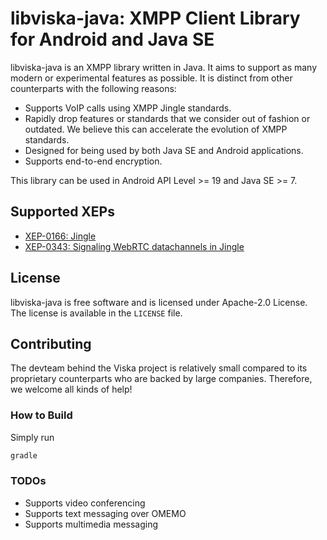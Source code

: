 libviska-java: XMPP Client Library for Android and Java SE
==========================================================

libviska-java is an XMPP library written in Java. It aims to support as many
modern or experimental features as possible. It is distinct from other
counterparts with the following reasons:

  * Supports VoIP calls using XMPP Jingle standards.
  * Rapidly drop features or standards that we consider out of fashion or
    outdated. We believe this can accelerate the evolution of XMPP standards.
  * Designed for being used by both Java SE and Android applications.
  * Supports end-to-end encryption.

This library can be used in Android API Level >= 19 and Java SE >= 7.

Supported XEPs
--------------

  * [XEP-0166: Jingle](https://xmpp.org/extensions/xep-0166.html)
  * [XEP-0343: Signaling WebRTC datachannels in Jingle](https://xmpp.org/extensions/xep-0343.html)

License
-------

libviska-java is free software and is licensed under Apache-2.0 License. The
license is available in the `LICENSE` file.

Contributing
------------

The devteam behind the Viska project is relatively small compared to its
proprietary counterparts who are backed by large companies. Therefore, we
welcome all kinds of help!

### How to Build

Simply run

```bash
gradle
```

### TODOs

* Supports video conferencing
* Supports text messaging over OMEMO
* Supports multimedia messaging